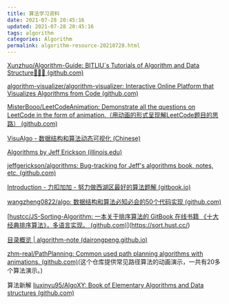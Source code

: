 ```yaml
---
title: 算法学习资料
date: 2021-07-28 20:45:16
updated: 2021-07-28 20:45:16
tags: algorithm
categories: Algorithm
permalink: algorithm-resource-20210728.html
---
```


[Xunzhuo/Algorithm-Guide: BITLIU`s Tutorials of Algorithm and Data Structure🚀🚀🚀 (github.com)](https://github.com/Xunzhuo/Algorithm-Guide)

[algorithm-visualizer/algorithm-visualizer: Interactive Online Platform that Visualizes Algorithms from Code (github.com)](https://github.com/algorithm-visualizer/algorithm-visualizer)

[MisterBooo/LeetCodeAnimation: Demonstrate all the questions on LeetCode in the form of animation.（用动画的形式呈现解LeetCode题目的思路） (github.com)](https://github.com/MisterBooo/LeetCodeAnimation)

[VisuAlgo - 数据结构和算法动态可视化 (Chinese)](https://visualgo.net/zh)

[Algorithms by Jeff Erickson (illinois.edu)](http://jeffe.cs.illinois.edu/teaching/algorithms/)

[jeffgerickson/algorithms: Bug-tracking for Jeff's algorithms book, notes, etc. (github.com)](https://github.com/jeffgerickson/algorithms)

[Introduction - 力扣加加 - 努力做西湖区最好的算法题解 (gitbook.io)](https://leetcode-solution-leetcode-pp.gitbook.io/leetcode-solution/)

[wangzheng0822/algo: 数据结构和算法必知必会的50个代码实现 (github.com)](https://github.com/wangzheng0822/algo)

[[hustcc/JS-Sorting-Algorithm: 一本关于排序算法的 GitBook 在线书籍 《十大经典排序算法》，多语言实现。 (github.com)](https://github.com/hustcc/JS-Sorting-Algorithm)](https://sort.hust.cc/)

[目录概览 | algorithm-note (dairongpeng.github.io)](https://dairongpeng.github.io/algorithm-note/)

[zhm-real/PathPlanning: Common used path planning algorithms with animations. (github.com)](https://github.com/zhm-real/PathPlanning)(这个仓库提供常见路径算法的动画演示，一共有20多个算法演示。)

算法新解 [liuxinyu95/AlgoXY: Book of Elementary Algorithms and Data structures (github.com)](https://github.com/liuxinyu95/AlgoXY)


